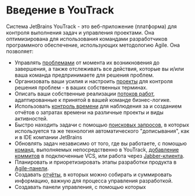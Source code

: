 # Введение в YouTrack

Система JetBrains YouTrack - это веб-приложение \(платформа\) для контроля выполнения задач и управления проектами. Она оптимизирована для использования командами разработчиков программного обеспечение, использующих методологию Agile. Она позволяет:

* Управлять [проблемами](/problemizadachi.md) от момента их возникновения до завершения, а также отслеживать все действия, которые вы и/или ваша команда предпринимаете для решения проблем.
* Организовать ваши усилия и настроить [проекты](/proekti.md) для контроля решения проблем - в ваших собственных терминах.
* Описать ваши собственные реализации [потоков работ](/administrirovanie/nastroiki-proektov/potoki-rabot.md), адаптированные к принятой в вашей команде бизнес-логике.
* Использовать [контроль времени](/proekti/rukovodstvo-po-kontrolyu-vremeni.md) для наблюдения за и созданием отчётов о затратах времени на различные проекты и виды активностей.
* Быстро находить задачи с помощью [поисковых запросов](/poisk/spravochnik-po-poiskovim-zaprosam.md), в которых используется та же технология автоматического "дописывания", как и в IDE компании JetBrains
* Обновлять задач независимо от того, где вы работаете, с помощью [команд](/komandi.md), выполняемых непосредственно в YouTrack, [добавление коммитов](/komandi/primenenie-komand-v-kommitah-vcs.md) в подключенные VCS, или работа через  [Jabber-клиента](/komandi/primenenie-komand-youtrack-v-jabber.md).
* Планировать и приоретизировать этапы разработки продукта в [Agile-панели](/agile-paneli.md).
* Создавать [отчёты](/otchyoti.md), в которых можно собирать и суммировать информацию, важную для процесса управления разработкой.
* Создавать панели управления, с помощью которых 



